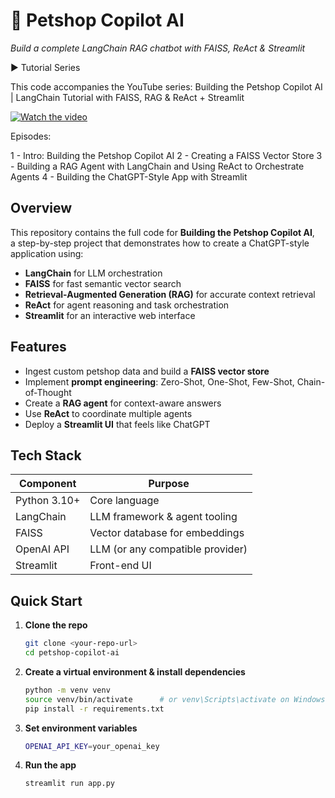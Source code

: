 # 🐾 Petshop Copilot AI  
*Build a complete LangChain RAG chatbot with FAISS, ReAct & Streamlit*

▶️ Tutorial Series

This code accompanies the YouTube series:
Building the Petshop Copilot AI | LangChain Tutorial with FAISS, RAG & ReAct + Streamlit

[![Watch the video](https://rodolfomoreira.com.br/capas/Introduction_Petshop_Copilot_AI.png)](https://www.youtube.com/watch?v=8C6WEhbPh8s)


Episodes:

1 - Intro: Building the Petshop Copilot AI
2 - Creating a FAISS Vector Store
3 - Building a RAG Agent with LangChain and Using ReAct to Orchestrate Agents
4 - Building the ChatGPT-Style App with Streamlit

## Overview
This repository contains the full code for **Building the Petshop Copilot AI**,  
a step-by-step project that demonstrates how to create a ChatGPT-style application using:

- **LangChain** for LLM orchestration  
- **FAISS** for fast semantic vector search  
- **Retrieval-Augmented Generation (RAG)** for accurate context retrieval  
- **ReAct** for agent reasoning and task orchestration  
- **Streamlit** for an interactive web interface

## Features
- Ingest custom petshop data and build a **FAISS vector store**  
- Implement **prompt engineering**: Zero-Shot, One-Shot, Few-Shot, Chain-of-Thought  
- Create a **RAG agent** for context-aware answers  
- Use **ReAct** to coordinate multiple agents  
- Deploy a **Streamlit UI** that feels like ChatGPT

## Tech Stack
| Component        | Purpose                             |
|------------------|-------------------------------------|
| Python 3.10+     | Core language                       |
| LangChain        | LLM framework & agent tooling       |
| FAISS            | Vector database for embeddings      |
| OpenAI API       | LLM (or any compatible provider)    |
| Streamlit        | Front-end UI                        |

## Quick Start
1. **Clone the repo**  
   ```bash
   git clone <your-repo-url>
   cd petshop-copilot-ai

2. **Create a virtual environment & install dependencies**  
   ```bash
   python -m venv venv
   source venv/bin/activate      # or venv\Scripts\activate on Windows
   pip install -r requirements.txt

3. **Set environment variables**  
   ```bash
   OPENAI_API_KEY=your_openai_key


4. **Run the app**
   ```bash
   streamlit run app.py

